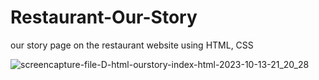 # Restaurant-Our-Story
 our story  page on the restaurant website using HTML, CSS
 
![screencapture-file-D-html-ourstory-index-html-2023-10-13-21_20_28](https://github.com/Krupat2003/Restaurant-Our-Story/assets/138984890/8858e051-ebc9-400e-9e34-7fe62549f956)
